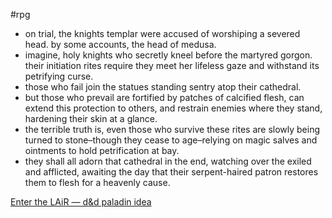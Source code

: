  #rpg
- on trial, the knights templar were accused of worshiping a severed head. by some accounts, the head of medusa.
- imagine, holy knights who secretly kneel before the martyred gorgon. their initiation rites require they meet her lifeless gaze and withstand its petrifying curse.
- those who fail join the statues standing sentry atop their cathedral.
- but those who prevail are fortified by patches of calcified flesh, can extend this protection to others, and restrain enemies where they stand, hardening their skin at a glance.
- the terrible truth is, even those who survive these rites are slowly being turned to stone–though they cease to age–relying on magic salves and ointments to hold petrification at bay.
- they shall all adorn that cathedral in the end, watching over the exiled and afflicted, awaiting the day that their serpent-haired patron restores them to flesh for a heavenly cause.



[Enter the LAiR — d&d paladin idea](https://lair-master.tumblr.com/post/186427249862/dd-paladin-idea)
